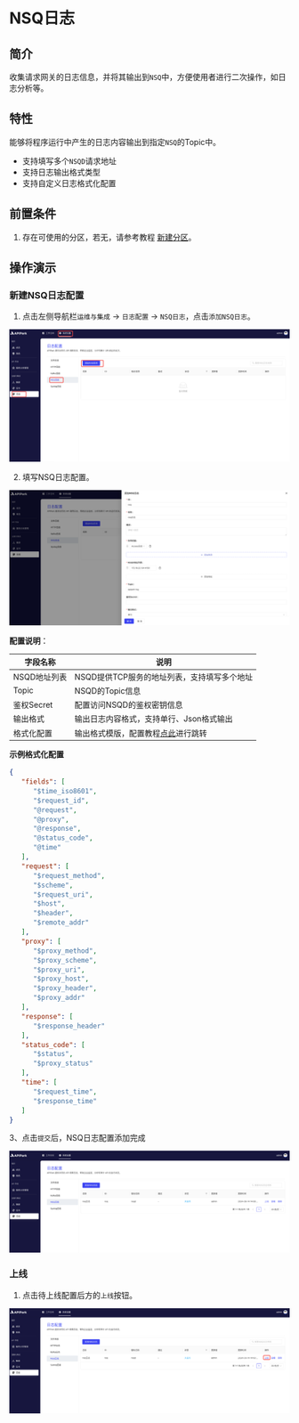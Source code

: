 # NSQ日志

## 简介

收集请求网关的日志信息，并将其输出到`NSQ`中，方便使用者进行二次操作，如日志分析等。

## 特性

能够将程序运行中产生的日志内容输出到指定`NSQ`的Topic中。

* 支持填写多个`NSQD`请求地址
* 支持日志输出格式类型
* 支持自定义日志格式化配置

## 前置条件

1. 存在可使用的分区，若无，请参考教程 [新建分区](../../kuai-su-ru-men/qian-zhi-gong-zuo/xin-jian-fen-qu.md)。

## 操作演示

### 新建NSQ日志配置

1. 点击左侧导航栏`运维与集成` -> `日志配置` -> `NSQ日志`，点击`添加NSQ日志`。

![](images/2024-08-14/1c488fb8e1e3c628f571a11f913f5d2eb101bedfcc3ca7fcd3d3b9d5944a24b2.png)  

2. 填写NSQ日志配置。

![](images/2024-08-14/63aed79341137d9003274995f2458facd4ccaf66b5f988aff791d7d8a8d54f5b.png)  

**配置说明**：

| 字段名称     | 说明                                                         |
| ------------ | ------------------------------------------------------------ |
| NSQD地址列表 | NSQD提供TCP服务的地址列表，支持填写多个地址                  |
| Topic        | NSQD的Topic信息                                              |
| 鉴权Secret   | 配置访问NSQD的鉴权密钥信息                                   |
| 输出格式     | 输出日志内容格式，支持单行、Json格式输出                     |
| 格式化配置   | 输出格式模版，配置教程[点此](https://help.apinto.com/docs/formatter)进行跳转 |

**示例格式化配置**

```json
{
   "fields": [
      "$time_iso8601",
      "$request_id",
      "@request",
      "@proxy",
      "@response",
      "@status_code",
      "@time"
   ],
   "request": [
      "$request_method",
      "$scheme",
      "$request_uri",
      "$host",
      "$header",
      "$remote_addr"
   ],
   "proxy": [
      "$proxy_method",
      "$proxy_scheme",
      "$proxy_uri",
      "$proxy_host",
      "$proxy_header",
      "$proxy_addr"
   ],
   "response": [
      "$response_header"
   ],
   "status_code": [
      "$status",
      "$proxy_status"
   ],
   "time": [
      "$request_time",
      "$response_time"
   ]
}
```

3、点击`提交`后，NSQ日志配置添加完成

![](images/2024-08-14/9ab0f9f94698248c7d7011020c33bb6604ac39fa2fdaba4c480d3cc862e54cab.png)  

### 上线
1. 点击待上线配置后方的`上线`按钮。

![](images/2024-08-14/bfdfcaed659de3734316e9dbe8f4604a3e5e5d536a6ea9d709d7290e886c8966.png)  
